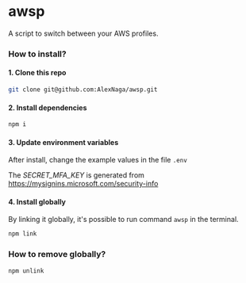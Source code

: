 # awsp

A script to switch between your AWS profiles.

### How to install?

#### 1. Clone this repo

```sh
git clone git@github.com:AlexNaga/awsp.git
```

#### 2. Install dependencies

```sh
npm i
```

#### 3. Update environment variables

After install, change the example values in the file `.env`

The _SECRET_MFA_KEY_ is generated from https://mysignins.microsoft.com/security-info

#### 4. Install globally

By linking it globally, it's possible to run command `awsp` in the terminal.

```sh
npm link
```

### How to remove globally?

```sh
npm unlink
```
